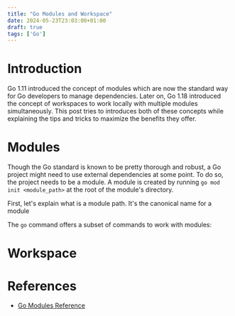 ```yaml
---
title: "Go Modules and Workspace"
date: 2024-05-23T23:03:00+01:00
draft: true
tags: ['Go']
---
```

# Introduction
<!--start-summary-->

Go 1.11 introduced the concept of modules which are now the standard way for Go developers to manage dependencies. Later on, Go 1.18 introduced the concept of workspaces to work locally with multiple modules simultaneously. This post tries to introduces both of these concepts while explaining the tips and tricks to maximize the benefits they offer.



# Modules

Though the Go standard is known to be pretty thorough and robust, a Go project might need to use external dependencies at some point. To do so, the project needs to be a module. A module is created by running `go mod init <module_path>` at the root of the module's directory. 

First, let's explain what is a module path. It's the canonical name for a module





The `go` command offers a subset of commands to work with modules:






# Workspace





# References

- [Go Modules Reference](https://go.dev/ref/mod#module-path)